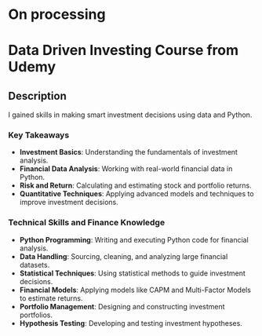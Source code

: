 # On processing
# Data Driven Investing Course from Udemy

## Description

I gained skills in making smart investment decisions using data and Python.

### Key Takeaways

- **Investment Basics**: Understanding the fundamentals of investment analysis.
- **Financial Data Analysis**: Working with real-world financial data in Python.
- **Risk and Return**: Calculating and estimating stock and portfolio returns.
- **Quantitative Techniques**: Applying advanced models and techniques to improve investment decisions.

### Technical Skills and Finance Knowledge

- **Python Programming**: Writing and executing Python code for financial analysis.
- **Data Handling**: Sourcing, cleaning, and analyzing large financial datasets.
- **Statistical Techniques**: Using statistical methods to guide investment decisions.
- **Financial Models**: Applying models like CAPM and Multi-Factor Models to estimate returns.
- **Portfolio Management**: Designing and constructing investment portfolios.
- **Hypothesis Testing**: Developing and testing investment hypotheses.

